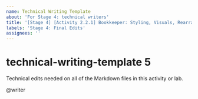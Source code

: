 ```yaml
---
name: Technical Writing Template
about: 'For Stage 4: technical writers'
title: '[Stage 4] [Activity 2.2.1] Bookkeeper: Styling, Visuals, Rearranging Cards'
labels: 'Stage 4: Final Edits'
assignees: ''
---
```


# technical-writing-template 5

Technical edits needed on all of the Markdown files in this activity or lab.

@writer

